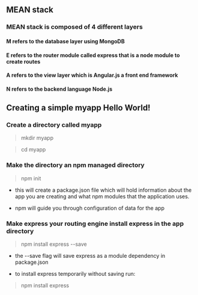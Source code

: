 ##  MEAN stack

###  MEAN stack is composed of 4 different layers

#### M refers to the database layer using MongoDB

#### E refers to the router module called express that is a node module to create routes

#### A refers to the view layer which is Angular.js a front end framework

#### N refers to the backend language Node.js

##  Creating a simple myapp Hello World!

### Create a directory called myapp

>  mkdir myapp

>  cd myapp

###  Make the directory an npm managed directory

>  npm init

  *  this will create a package.json file which will hold information about the app you are creating and what npm modules that the application uses.

  *  npm will guide you through configuration of data for the app

###  Make express your routing engine install express in the app directory


>  npm install express --save

  *  the --save flag will save express as a module dependency in package.json

  *  to install express temporarily without saving run:

>  npm install express